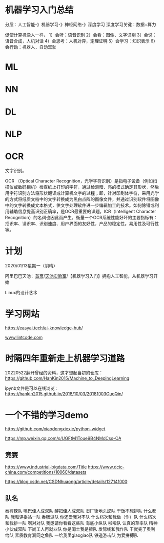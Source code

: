 # 机器学习入门总结

分层：人工智能-》机器学习-》神经网络-》深度学习
深度学习关键：数据+算力

促使计算机像人一样，
1）会听：语音识别
2）会看：图像、文字识别
3）会说：语音合成，人机对话
4）会思考：人机对弈，定理证明
5）会学习：知识表示
6）会行动：机器人，自动驾驶

# ML

# NN

# DL

# NLP

# OCR

文字识别。



OCR （Optical Character Recognition，光学字符识别）是指电子设备（例如扫描仪或数码相机）检查纸上打印的字符，通过检测暗、亮的模式确定其形状，然后用字符识别方法将形状翻译成计算机文字的过程；即，针对印刷体字符，采用光学的方式将纸质文档中的文字转换成为黑白点阵的图像文件，并通过识别软件将图像中的文字转换成文本格式，供文字处理软件进一步编辑加工的技术。如何除错或利用辅助信息提高识别正确率，是OCR最重要的课题，ICR（Intelligent Character Recognition）的名词也因此而产生。衡量一个OCR系统性能好坏的主要指标有：拒识率、误识率、识别速度、用户界面的友好性，产品的稳定性，易用性及可行性等。



# 计划

2020/01/13星期一（阴晴）

阿里巴巴天池：[首页](https://tianchi.aliyun.com/home)/[天池实验室](https://tianchi.aliyun.com/notebook-ai)/【机器学习入门】拥抱人工智能，从机器学习开始


Linux的设计艺术

# 学习网站
https://easyai.tech/ai-knowledge-hub/

www.lintcode.com

# 时隔四年重新走上机器学习道路
20220522翻开曾经的资料，这才想起当初的仓库：
https://github.com/HanKin2015/Machine_to_DeepingLearning

ipynb文件是可以在线浏览：https://hankin2015.github.io/2018/10/03/20181003GuoQin/

# 一个不错的学习demo
https://github.com/xiaodongxiexie/python-widget

https://mp.weixin.qq.com/s/UGFtM1Toue9B4NMdCss-OA


## 竞赛
https://www.industrial-bigdata.com/Title
https://www.dcic-china.com/competitions/10060/datasets

https://blog.csdn.net/CSDNhuaong/article/details/127141000

## 队名
泰裤辣队
嘴巴佳人成双队
醉把佳人成双队
旧厂街地头蛇队
干饭不想排队
什么都队
我和评委站一队
香肠派队
你还爱我对不队
什么档次和我做（作）队
什么档次和我排一队
啊对对队
我邀请你看看这些队
海底小纵队
啦啦队
认真的草率队
精神小伙成双队
下岗工人再就业队
你是闰土我是猹队
发际线和我作队
干就完了奥利给队
素质教育漏网之鱼队
一给我里giaogiao队
铁道游击队
为爱拼搏队
